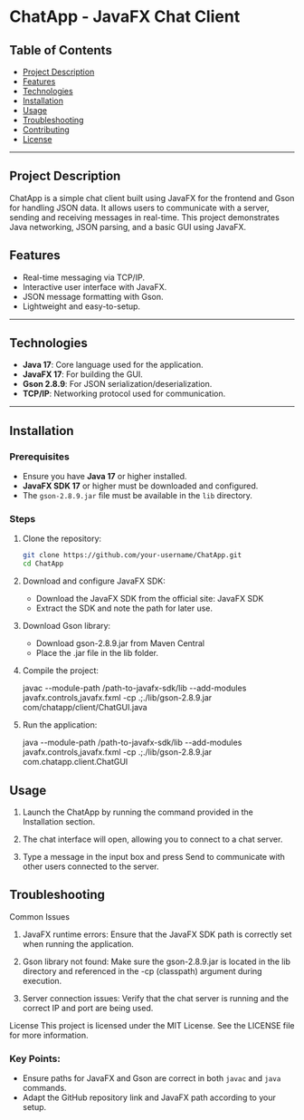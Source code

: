 # ChatApp - JavaFX Chat Client

## Table of Contents

- [Project Description](#project-description)
- [Features](#features)
- [Technologies](#technologies)
- [Installation](#installation)
- [Usage](#usage)
- [Troubleshooting](#troubleshooting)
- [Contributing](#contributing)
- [License](#license)

---

## Project Description

ChatApp is a simple chat client built using JavaFX for the frontend and Gson for handling JSON data. It allows users to communicate with a server, sending and receiving messages in real-time. This project demonstrates Java networking, JSON parsing, and a basic GUI using JavaFX.

## Features

- Real-time messaging via TCP/IP.
- Interactive user interface with JavaFX.
- JSON message formatting with Gson.
- Lightweight and easy-to-setup.

---

## Technologies

- **Java 17**: Core language used for the application.
- **JavaFX 17**: For building the GUI.
- **Gson 2.8.9**: For JSON serialization/deserialization.
- **TCP/IP**: Networking protocol used for communication.

---

## Installation

### Prerequisites

- Ensure you have **Java 17** or higher installed.
- **JavaFX SDK 17** or higher must be downloaded and configured.
- The `gson-2.8.9.jar` file must be available in the `lib` directory.

### Steps

1. Clone the repository:
   ```bash
   git clone https://github.com/your-username/ChatApp.git
   cd ChatApp
   ```
2. Download and configure JavaFX SDK:

   - Download the JavaFX SDK from the official site: JavaFX SDK
   - Extract the SDK and note the path for later use.

3. Download Gson library:

   - Download gson-2.8.9.jar from Maven Central
   - Place the .jar file in the lib folder.

4. Compile the project:

   javac --module-path /path-to-javafx-sdk/lib --add-modules javafx.controls,javafx.fxml -cp .;./lib/gson-2.8.9.jar com/chatapp/client/ChatGUI.java

5. Run the application:

   java --module-path /path-to-javafx-sdk/lib --add-modules javafx.controls,javafx.fxml -cp .;./lib/gson-2.8.9.jar com.chatapp.client.ChatGUI

## Usage

1. Launch the ChatApp by running the command provided in the Installation section.

2. The chat interface will open, allowing you to connect to a chat server.

3. Type a message in the input box and press Send to communicate with other users connected to the server.

## Troubleshooting

Common Issues

1. JavaFX runtime errors: Ensure that the JavaFX SDK path is correctly set when running the application.

2. Gson library not found: Make sure the gson-2.8.9.jar is located in the lib directory and referenced in the -cp (classpath) argument during execution.

3. Server connection issues: Verify that the chat server is running and the correct IP and port are being used.

License
This project is licensed under the MIT License. See the LICENSE file for more information.

### Key Points:

- Ensure paths for JavaFX and Gson are correct in both `javac` and `java` commands.
- Adapt the GitHub repository link and JavaFX path according to your setup.
